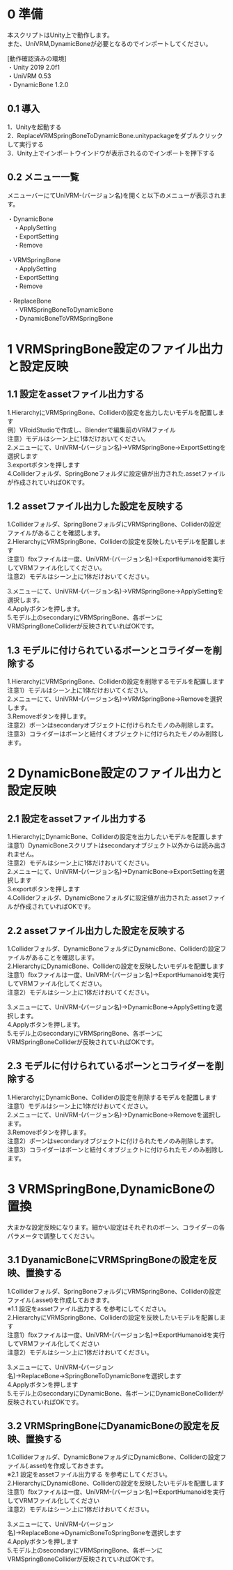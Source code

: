 # 0 準備
本スクリプトはUnity上で動作します。<br>
また、UniVRM,DynamicBoneが必要となるのでインポートしてください。<br>

[動作確認済みの環境]<br>
・Unity 2019 2.0f1<br>
・UniVRM 0.53<br>
・DynamicBone 1.2.0<br>

## 0.1 導入
1．Unityを起動する<br>
2．ReplaceVRMSpringBoneToDynamicBone.unitypackageをダブルクリックして実行する<br>
3．Unity上でインポートウインドウが表示されるのでインポートを押下する<br>

## 0.2 メニュー一覧
メニューバーにてUniVRM-(バージョン名)を開くと以下のメニューが表示されます。<br>

・DynamicBone<br>
　・ApplySetting<br>
　・ExportSetting<br>
　・Remove<br>

・VRMSpringBone<br>
　・ApplySetting<br>
　・ExportSetting<br>
　・Remove<br>

・ReplaceBone<br>
　・VRMSpringBoneToDynamicBone<br>
　・DynamicBoneToVRMSpringBone<br>

# 1 VRMSpringBone設定のファイル出力と設定反映

## 1.1 設定をassetファイル出力する
1.HierarchyにVRMSpringBone、Colliderの設定を出力したいモデルを配置します<br>
例）VRoidStudioで作成し、Blenderで編集前のVRMファイル<br>
注意）モデルはシーン上に1体だけおいてください。<br>
2.メニューにて、UniVRM-(バージョン名)→VRMSpringBone→ExportSettingを選択します<br>
3.exportボタンを押します<br>
4.Colliderフォルダ、SpringBoneフォルダに設定値が出力された.assetファイルが作成されていればOKです。<br>

## 1.2 assetファイル出力した設定を反映する
1.Colliderフォルダ、SpringBoneフォルダにVRMSpringBone、Colliderの設定ファイルがあることを確認します。<br>
2.HierarchyにVRMSpringBone、Colliderの設定を反映したいモデルを配置します<br>
注意1）fbxファイルは一度、UniVRM-(バージョン名)→ExportHumanoidを実行してVRMファイル化してください。<br>
注意2）モデルはシーン上に1体だけおいてください。<br>

3.メニューにて、UniVRM-(バージョン名)→VRMSpringBone→ApplySettingを選択します。<br>
4.Applyボタンを押します。<br>
5.モデル上のsecondaryにVRMSpringBone、各ボーンにVRMSpringBoneColliderが反映されていればOKです。<br>

## 1.3 モデルに付けられているボーンとコライダーを削除する
1.HierarchyにVRMSpringBone、Colliderの設定を削除するモデルを配置します<br>
注意1）モデルはシーン上に1体だけおいてください。<br>
2.メニューにて、UniVRM-(バージョン名)→VRMSpringBone→Removeを選択します。<br>
3.Removeボタンを押します。<br>
注意2）ボーンはsecondaryオブジェクトに付けられたモノのみ削除します。<br>
注意3）コライダーはボーンと紐付くオブジェクトに付けられたモノのみ削除します。<br>

# 2 DynamicBone設定のファイル出力と設定反映

## 2.1 設定をassetファイル出力する
1.HierarchyにDynamicBone、Colliderの設定を出力したいモデルを配置します<br>
注意1）DynamicBoneスクリプトはsecondaryオブジェクト以外からは読み出されません。<br>
注意2）モデルはシーン上に1体だけおいてください。<br>
2.メニューにて、UniVRM-(バージョン名)→DynamicBone→ExportSettingを選択します<br>
3.exportボタンを押します<br>
4.Colliderフォルダ、DynamicBoneフォルダに設定値が出力された.assetファイルが作成されていればOKです。<br>

## 2.2 assetファイル出力した設定を反映する
1.Colliderフォルダ、DynamicBoneフォルダにDynamicBone、Colliderの設定ファイルがあることを確認します。<br>
2.HierarchyにDynamicBone、Colliderの設定を反映したいモデルを配置します<br>
注意1）fbxファイルは一度、UniVRM-(バージョン名)→ExportHumanoidを実行してVRMファイル化してください。<br>
注意2）モデルはシーン上に1体だけおいてください。<br>

3.メニューにて、UniVRM-(バージョン名)→DynamicBone→ApplySettingを選択します。<br>
4.Applyボタンを押します。<br>
5.モデル上のsecondaryにVRMSpringBone、各ボーンにVRMSpringBoneColliderが反映されていればOKです。<br>

## 2.3 モデルに付けられているボーンとコライダーを削除する
1.HierarchyにDynamicBone、Colliderの設定を削除するモデルを配置します<br>
注意1）モデルはシーン上に1体だけおいてください。<br>
2.メニューにて、UniVRM-(バージョン名)→DynamicBone→Removeを選択します。<br>
3.Removeボタンを押します。<br>
注意2）ボーンはsecondaryオブジェクトに付けられたモノのみ削除します。<br>
注意3）コライダーはボーンと紐付くオブジェクトに付けられたモノのみ削除します。<br>

# 3 VRMSpringBone,DynamicBoneの置換
大まかな設定反映になります。細かい設定はそれぞれのボーン、コライダーの各パラメータで調整してください。<br>

## 3.1 DyanamicBoneにVRMSpringBoneの設定を反映、置換する
1.Colliderフォルダ、SpringBoneフォルダにVRMSpringBone、Colliderの設定ファイル(.asset)を作成しておきます。<br>
※1.1 設定をassetファイル出力する を参考にしてください。<br>
2.HierarchyにVRMSpringBone、Colliderの設定を反映したいモデルを配置します<br>
注意1）fbxファイルは一度、UniVRM-(バージョン名)→ExportHumanoidを実行してVRMファイル化してください<br>
注意2）モデルはシーン上に1体だけおいてください。<br>

3.メニューにて、UniVRM-(バージョン名)→ReplaceBone→SpringBoneToDynamicBoneを選択します<br>
4.Applyボタンを押します<br>
5.モデル上のsecondaryにDynamicBone、各ボーンにDynamicBoneColliderが反映されていればOKです。<br>

## 3.2 VRMSpringBoneにDyanamicBoneの設定を反映、置換する
1.Colliderフォルダ、DynamicBoneフォルダにDynamicBone、Colliderの設定ファイル(.asset)を作成しておきます。<br>
※2.1 設定をassetファイル出力する を参考にしてください。<br>
2.HierarchyにDynamicBone、Colliderの設定を反映したいモデルを配置します<br>
注意1）fbxファイルは一度、UniVRM-(バージョン名)→ExportHumanoidを実行してVRMファイル化してください<br>
注意2）モデルはシーン上に1体だけおいてください。<br>

3.メニューにて、UniVRM-(バージョン名)→ReplaceBone→DynamicBoneToSpringBoneを選択します<br>
4.Applyボタンを押します<br>
5.モデル上のsecondaryにVRMSpringBone、各ボーンにVRMSpringBoneColliderが反映されていればOKです。<br>
